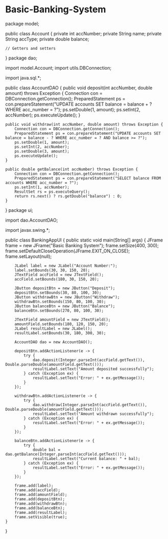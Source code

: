 # Basic-Banking-System
package model;

public class Account {
    private int accNumber;
    private String name;
    private String accType;
    private double balance;

    // Getters and setters
}
package dao;

import model.Account;
import utils.DBConnection;

import java.sql.*;

public class AccountDAO {
    public void deposit(int accNumber, double amount) throws Exception {
        Connection con = DBConnection.getConnection();
        PreparedStatement ps = con.prepareStatement("UPDATE accounts SET balance = balance + ? WHERE acc_number = ?");
        ps.setDouble(1, amount);
        ps.setInt(2, accNumber);
        ps.executeUpdate();
    }

    public void withdraw(int accNumber, double amount) throws Exception {
        Connection con = DBConnection.getConnection();
        PreparedStatement ps = con.prepareStatement("UPDATE accounts SET balance = balance - ? WHERE acc_number = ? AND balance >= ?");
        ps.setDouble(1, amount);
        ps.setInt(2, accNumber);
        ps.setDouble(3, amount);
        ps.executeUpdate();
    }

    public double getBalance(int accNumber) throws Exception {
        Connection con = DBConnection.getConnection();
        PreparedStatement ps = con.prepareStatement("SELECT balance FROM accounts WHERE acc_number = ?");
        ps.setInt(1, accNumber);
        ResultSet rs = ps.executeQuery();
        return rs.next() ? rs.getDouble("balance") : 0;
    }
    
  }
  package ui;


import dao.AccountDAO;

import javax.swing.*;

public class BankingAppUI {
    public static void main(String[] args) {
        JFrame frame = new JFrame("Basic Banking System");
        frame.setSize(400, 300);
        frame.setDefaultCloseOperation(JFrame.EXIT_ON_CLOSE);
        frame.setLayout(null);

        JLabel label = new JLabel("Account Number:");
        label.setBounds(30, 30, 150, 20);
        JTextField accField = new JTextField();
        accField.setBounds(180, 30, 150, 20);

        JButton depositBtn = new JButton("Deposit");
        depositBtn.setBounds(30, 80, 100, 30);
        JButton withdrawBtn = new JButton("Withdraw");
        withdrawBtn.setBounds(150, 80, 100, 30);
        JButton balanceBtn = new JButton("Balance");
        balanceBtn.setBounds(270, 80, 100, 30);

        JTextField amountField = new JTextField();
        amountField.setBounds(180, 120, 150, 20);
        JLabel resultLabel = new JLabel();
        resultLabel.setBounds(30, 180, 300, 30);

        AccountDAO dao = new AccountDAO();

        depositBtn.addActionListener(e -> {
            try {
                dao.deposit(Integer.parseInt(accField.getText()), Double.parseDouble(amountField.getText()));
                resultLabel.setText("Amount deposited successfully");
            } catch (Exception ex) {
                resultLabel.setText("Error: " + ex.getMessage());
            }
        });

        withdrawBtn.addActionListener(e -> {
            try {
                dao.withdraw(Integer.parseInt(accField.getText()), Double.parseDouble(amountField.getText()));
                resultLabel.setText("Amount withdrawn successfully");
            } catch (Exception ex) {
                resultLabel.setText("Error: " + ex.getMessage());
            }
        });

        balanceBtn.addActionListener(e -> {
            try {
                double bal = dao.getBalance(Integer.parseInt(accField.getText()));
                resultLabel.setText("Current balance: " + bal);
            } catch (Exception ex) {
                resultLabel.setText("Error: " + ex.getMessage());
            }
        });

        frame.add(label);
        frame.add(accField);
        frame.add(amountField);
        frame.add(depositBtn);
        frame.add(withdrawBtn);
        frame.add(balanceBtn);
        frame.add(resultLabel);
        frame.setVisible(true);
    }
}
